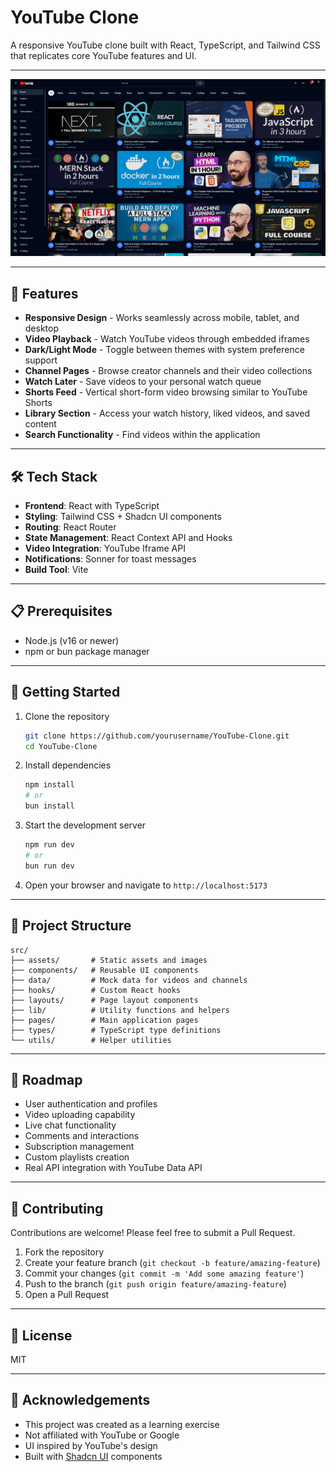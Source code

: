 # YouTube Clone

A responsive YouTube clone built with React, TypeScript, and Tailwind CSS that replicates core YouTube features and UI.

---

![YouTube Clone Screenshot](/screenshot.png)

---

## 🚀 Features

- **Responsive Design** - Works seamlessly across mobile, tablet, and desktop
- **Video Playback** - Watch YouTube videos through embedded iframes
- **Dark/Light Mode** - Toggle between themes with system preference support
- **Channel Pages** - Browse creator channels and their video collections
- **Watch Later** - Save videos to your personal watch queue
- **Shorts Feed** - Vertical short-form video browsing similar to YouTube Shorts
- **Library Section** - Access your watch history, liked videos, and saved content
- **Search Functionality** - Find videos within the application

---

## 🛠️ Tech Stack

- **Frontend**: React with TypeScript
- **Styling**: Tailwind CSS + Shadcn UI components
- **Routing**: React Router
- **State Management**: React Context API and Hooks
- **Video Integration**: YouTube Iframe API
- **Notifications**: Sonner for toast messages
- **Build Tool**: Vite

---

## 📋 Prerequisites

- Node.js (v16 or newer)
- npm or bun package manager

---

## 🚦 Getting Started

1. Clone the repository
   ```bash
   git clone https://github.com/yourusername/YouTube-Clone.git
   cd YouTube-Clone
   ```

2. Install dependencies
   ```bash
   npm install
   # or
   bun install
   ```

3. Start the development server
   ```bash
   npm run dev
   # or
   bun run dev
   ```

4. Open your browser and navigate to `http://localhost:5173`

---

## 📂 Project Structure

```
src/
├── assets/       # Static assets and images
├── components/   # Reusable UI components
├── data/         # Mock data for videos and channels
├── hooks/        # Custom React hooks
├── layouts/      # Page layout components
├── lib/          # Utility functions and helpers
├── pages/        # Main application pages
├── types/        # TypeScript type definitions
└── utils/        # Helper utilities
```

---

## 🔮 Roadmap

- User authentication and profiles
- Video uploading capability
- Live chat functionality
- Comments and interactions
- Subscription management
- Custom playlists creation
- Real API integration with YouTube Data API

---

## 🤝 Contributing

Contributions are welcome! Please feel free to submit a Pull Request.

1. Fork the repository
2. Create your feature branch (`git checkout -b feature/amazing-feature`)
3. Commit your changes (`git commit -m 'Add some amazing feature'`)
4. Push to the branch (`git push origin feature/amazing-feature`)
5. Open a Pull Request

---

## 📝 License

MIT

---

## 📣 Acknowledgements

- This project was created as a learning exercise
- Not affiliated with YouTube or Google
- UI inspired by YouTube's design
- Built with [Shadcn UI](https://ui.shadcn.com/) components
